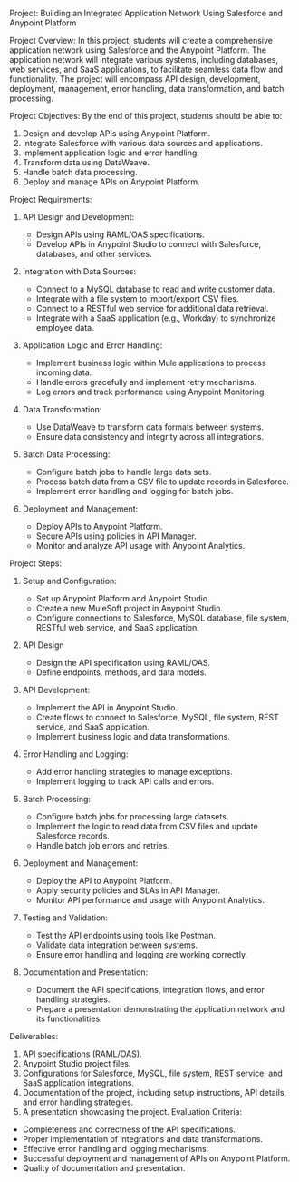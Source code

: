  Project: Building an Integrated Application Network Using Salesforce and Anypoint Platform

Project Overview:
In this project, students will create a comprehensive application network using Salesforce and the Anypoint Platform. The application network will integrate various systems, including databases, web services, and SaaS applications, to facilitate seamless data flow and functionality. The project will encompass API design, development, deployment, management, error handling, data transformation, and batch processing.

Project Objectives:
By the end of this project, students should be able to:
1. Design and develop APIs using Anypoint Platform.
2. Integrate Salesforce with various data sources and applications.
3. Implement application logic and error handling.
4. Transform data using DataWeave.
5. Handle batch data processing.
6. Deploy and manage APIs on Anypoint Platform.

Project Requirements:

1. API Design and Development:
   - Design APIs using RAML/OAS specifications.
   - Develop APIs in Anypoint Studio to connect with Salesforce, databases, and other services.

2. Integration with Data Sources:
   - Connect to a MySQL database to read and write customer data.
   - Integrate with a file system to import/export CSV files.
   - Connect to a RESTful web service for additional data retrieval.
   - Integrate with a SaaS application (e.g., Workday) to synchronize employee data.

3. Application Logic and Error Handling:
   - Implement business logic within Mule applications to process incoming data.
   - Handle errors gracefully and implement retry mechanisms.
   - Log errors and track performance using Anypoint Monitoring.

4. Data Transformation:
   - Use DataWeave to transform data formats between systems.
   - Ensure data consistency and integrity across all integrations.

5. Batch Data Processing:
   - Configure batch jobs to handle large data sets.
   - Process batch data from a CSV file to update records in Salesforce.
   - Implement error handling and logging for batch jobs.

6. Deployment and Management:
   - Deploy APIs to Anypoint Platform.
   - Secure APIs using policies in API Manager.
   - Monitor and analyze API usage with Anypoint Analytics.

Project Steps:

1. Setup and Configuration:
   - Set up Anypoint Platform and Anypoint Studio.
   - Create a new MuleSoft project in Anypoint Studio.
   - Configure connections to Salesforce, MySQL database, file system, RESTful web service, and SaaS application.

2. API Design
   - Design the API specification using RAML/OAS.
   - Define endpoints, methods, and data models.

3. API Development:
   - Implement the API in Anypoint Studio.
   - Create flows to connect to Salesforce, MySQL, file system, REST service, and SaaS application.
   - Implement business logic and data transformations.

4. Error Handling and Logging:
   - Add error handling strategies to manage exceptions.
   - Implement logging to track API calls and errors.

5. Batch Processing:
   - Configure batch jobs for processing large datasets.
   - Implement the logic to read data from CSV files and update Salesforce records.
   - Handle batch job errors and retries.

6. Deployment and Management:
   - Deploy the API to Anypoint Platform.
   - Apply security policies and SLAs in API Manager.
   - Monitor API performance and usage with Anypoint Analytics.

7. Testing and Validation:
   - Test the API endpoints using tools like Postman.
   - Validate data integration between systems.
   - Ensure error handling and logging are working correctly.

8. Documentation and Presentation:
   - Document the API specifications, integration flows, and error handling strategies.
   - Prepare a presentation demonstrating the application network and its functionalities.

Deliverables:
1. API specifications (RAML/OAS).
2. Anypoint Studio project files.
3. Configurations for Salesforce, MySQL, file system, REST service, and SaaS application integrations.
4. Documentation of the project, including setup instructions, API details, and error handling strategies.
5. A presentation showcasing the project.
Evaluation Criteria:
- Completeness and correctness of the API specifications.
- Proper implementation of integrations and data transformations.
- Effective error handling and logging mechanisms.
- Successful deployment and management of APIs on Anypoint Platform.
- Quality of documentation and presentation.
